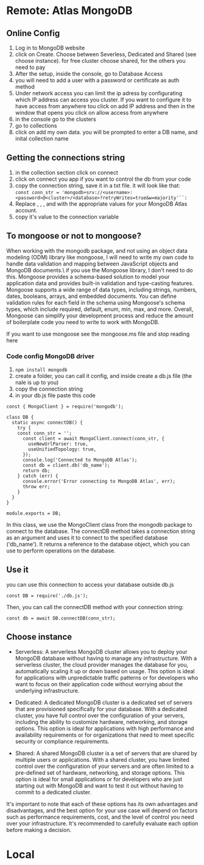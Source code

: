 # Remote: Atlas MongoDB

## Online Config
1. Log in to MongoDB website
2. click on Create. Choose between Severless, Dedicated and Shared (see choose instance). for free cluster choose shared, for the others you need to pay
3. After the setup, inside the console, go to Database Access
4. you will need to add a user with a password or certificate as auth method 
5. Under network access you can limit the ip adress by configurating which IP address can access you cluster. If you want to configure it to have access from anywhere tou click on add IP address and then in the window that opens you click on allow access from anywhere
6. in the console go to the clusters
7. go to collections
8. click on add my own data. you will be prompted to enter a DB name, and inital collection name

## Getting the connections string
1. in the collection section click on connect
2. click on connect you app if you want to control the db from your code
3. copy the connection string, save it in a txt file. it will look like that:\
 `const conn_str = 'mongodb+srv://<username>:<password>@<cluster>/<database>?retryWrites=true&w=majority'``:`
4. Replace <username>, <password>, <cluster>, and <database> with the appropriate values for your MongoDB Atlas account.
5. copy it's value to the connection variable

## To mongoose or not to mongoose?
When working with the mongodb package, and not using an object data modeling (ODM) library like mongoose, I will need to write my own code to handle data validation and mapping between JavaScript objects and MongoDB documents.\ 
if you use the Mongoose library, I don't need to do this. Mongoose provides a schema-based solution to model your application data and provides built-in validation and type-casting features.\
Mongoose supports a wide range of data types, including strings, numbers, dates, booleans, arrays, and embedded documents. You can define validation rules for each field in the schema using Mongoose's schema types, which include required, default, enum, min, max, and more.
Overall, Mongoose can simplify your development process and reduce the amount of boilerplate code you need to write to work with MongoDB.

If you want to use mongoose see the mongoose.ms file and stop reading here

### Code config MongoDB driver  
1. `npm install mongodb`
2. create a folder, you can call it config, and inside create a db.js file (the nale is up to you) 
3. copy the connection string
4. in your db.js file paste this code
```
const { MongoClient } = require('mongodb');

class DB {
  static async connectDB() {
    try {
    const conn_str = '';
      const client = await MongoClient.connect(conn_str, {
        useNewUrlParser: true,
        useUnifiedTopology: true,
      });
      console.log('Connected to MongoDB Atlas');
      const db = client.db('db_name');
      return db;
    } catch (err) {
      console.error('Error connecting to MongoDB Atlas', err);
      throw err;
    }
  }
}

module.exports = DB;

```
In this class, we use the MongoClient class from the mongodb package to connect to the database. The connectDB method takes a connection string as an argument and uses it to connect to the specified database ('db_name'). It returns a reference to the database object, which you can use to perform operations on the database.

## Use it
you can use this connection to access your database outside db.js
```
const DB = require('./db.js');
```
Then, you can call the connectDB method with your connection string:
```
const db = await DB.connectDB(conn_str);

```

## Choose instance

 + Serverless: A serverless MongoDB cluster allows you to deploy your MongoDB database without having to manage any infrastructure. With a serverless cluster, the cloud provider manages the database for you, automatically scaling it up or down based on usage. This option is ideal for applications with unpredictable traffic patterns or for developers who want to focus on their application code without worrying about the underlying infrastructure.

 + Dedicated: A dedicated MongoDB cluster is a dedicated set of servers that are provisioned specifically for your database. With a dedicated cluster, you have full control over the configuration of your servers, including the ability to customize hardware, networking, and storage options. This option is ideal for applications with high performance and availability requirements or for organizations that need to meet specific security or compliance requirements.

 + Shared: A shared MongoDB cluster is a set of servers that are shared by multiple users or applications. With a shared cluster, you have limited control over the configuration of your servers and are often limited to a pre-defined set of hardware, networking, and storage options. This option is ideal for small applications or for developers who are just starting out with MongoDB and want to test it out without having to commit to a dedicated cluster.

It's important to note that each of these options has its own advantages and disadvantages, and the best option for your use case will depend on factors such as performance requirements, cost, and the level of control you need over your infrastructure. It's recommended to carefully evaluate each option before making a decision.


# Local

